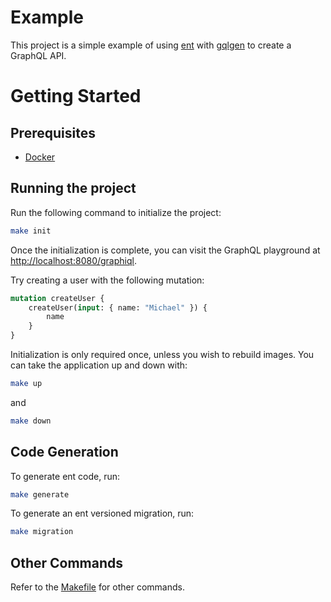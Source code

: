 # Example

This project is a simple example of using [ent](https://entgo.io) with [gqlgen](https://gqlgen.com) to create a GraphQL API.

# Getting Started

## Prerequisites

- [Docker](https://www.docker.com/products/docker-desktop)

## Running the project

Run the following command to initialize the project:

```bash
make init
```

Once the initialization is complete, you can visit the GraphQL playground at [http://localhost:8080/graphiql](http://localhost:8080/graphiql).

Try creating a user with the following mutation:

```graphql
mutation createUser {
    createUser(input: { name: "Michael" }) {
        name
    }
}
```

Initialization is only required once, unless you wish to rebuild images. You can take the application up and down with:

```bash
make up
```

and

```bash
make down
```

## Code Generation

To generate ent code, run:

```bash
make generate
```

To generate an ent versioned migration, run:

```bash
make migration
```

## Other Commands

Refer to the [Makefile](Makefile) for other commands.